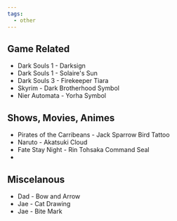```yaml
---
tags:
  - other
---
```



## Game Related
- Dark Souls 1 - Darksign
- Dark Souls 1 - Solaire's Sun
- Dark Souls 3 - Firekeeper Tiara
- Skyrim - Dark Brotherhood Symbol
- Nier Automata - Yorha Symbol

## Shows, Movies, Animes
- Pirates of the Carribeans - Jack Sparrow Bird Tattoo
- Naruto - Akatsuki Cloud
- Fate Stay Night - Rin Tohsaka Command Seal
- 
## Miscelanous
- Dad - Bow and Arrow
- Jae - Cat Drawing
- Jae - Bite Mark